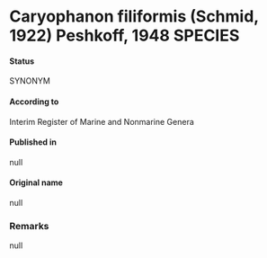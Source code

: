# Caryophanon filiformis (Schmid, 1922) Peshkoff, 1948 SPECIES

#### Status
SYNONYM

#### According to
Interim Register of Marine and Nonmarine Genera

#### Published in
null

#### Original name
null

### Remarks
null